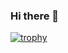 ### Hi there 👋

[![trophy](https://github-profile-trophy.vercel.app/?username=ismailaktas)](https://github.com/ryo-ma/github-profile-trophy)

